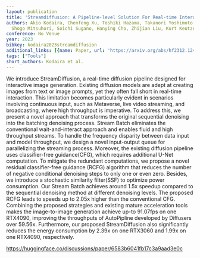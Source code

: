 ```yaml
---
layout: publication
title: 'Streamdiffusion: A Pipeline-level Solution For Real-time Interactive Generation'
authors: Akio Kodaira, Chenfeng Xu, Toshiki Hazama, Takanori Yoshimoto, Kohei Ohno,
  Shogo Mitsuhori, Soichi Sugano, Hanying Cho, Zhijian Liu, Kurt Keutzer
conference: No Venue
year: 2023
bibkey: kodaira2023streamdiffusion
additional_links: [{name: Paper, url: 'https://arxiv.org/abs/hf2312.12491'}]
tags: ["Tools"]
short_authors: Kodaira et al.
---
```

We introduce StreamDiffusion, a real-time diffusion pipeline designed for interactive image generation. Existing diffusion models are adept at creating images from text or image prompts, yet they often fall short in real-time interaction. This limitation becomes particularly evident in scenarios involving continuous input, such as Metaverse, live video streaming, and broadcasting, where high throughput is imperative. To address this, we present a novel approach that transforms the original sequential denoising into the batching denoising process. Stream Batch eliminates the conventional wait-and-interact approach and enables fluid and high throughput streams. To handle the frequency disparity between data input and model throughput, we design a novel input-output queue for parallelizing the streaming process. Moreover, the existing diffusion pipeline uses classifier-free guidance(CFG), which requires additional U-Net computation. To mitigate the redundant computations, we propose a novel residual classifier-free guidance (RCFG) algorithm that reduces the number of negative conditional denoising steps to only one or even zero. Besides, we introduce a stochastic similarity filter(SSF) to optimize power consumption. Our Stream Batch achieves around 1.5x speedup compared to the sequential denoising method at different denoising levels. The proposed RCFG leads to speeds up to 2.05x higher than the conventional CFG. Combining the proposed strategies and existing mature acceleration tools makes the image-to-image generation achieve up-to 91.07fps on one RTX4090, improving the throughputs of AutoPipline developed by Diffusers over 59.56x. Furthermore, our proposed StreamDiffusion also significantly reduces the energy consumption by 2.39x on one RTX3060 and 1.99x on one RTX4090, respectively.

https://huggingface.co/discussions/paper/6583b6041fb17c3a9aad3e0c